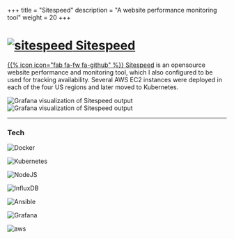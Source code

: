 +++
title = "Sitespeed"
description = "A website performance monitoring tool"
weight = 20
+++

# [![sitespeed](/images/sitespeed-logo.png?classes=inline&width=10vh "sitespeed logo") Sitespeed](https://github.com/sitespeedio/sitespeed.io)

[{{% icon icon="fab fa-fw fa-github" %}} Sitespeed](https://sitespeed.io) is an opensource website performance and monitoring tool, which I also configured to be used for tracking availability. Several AWS EC2 instances were deployed in each of the four US regions and later moved to Kubernetes.


![Grafana visualization of Sitespeed output](/images/sitespeed-1.png)
![Grafana visualization of Sitespeed output](/images/sitespeed-2.png)

---

### Tech
![Docker](/images/docker-logo.svg?classes=inline&width=10vw "Docker logo")

![Kubernetes](/images/k8s-logo.svg?classes=inline&width=10vw "Kubernetes logo")

![NodeJS](/images/nodejs-logo.svg?classes=inline&width=10vh "Node.JS logo")

![InfluxDB](/images/influxdb-logo.svg?classes=inline&width=10vw "InfluxDB logo")

![Ansible](/images/ansible-logo.svg?classes=inline&width=10vh "Ansible logo")

![Grafana](/images/grafana-logo.svg?classes=inline&width=10vh "Grafana logo")

![aws](/images/aws-logo.svg?classes=inline&width=10vh "AWS logo")
